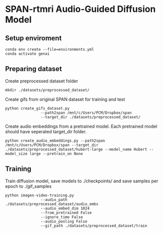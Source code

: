# SPAN-rtmri Audio-Guided Diffusion Model

## Setup enviroment
```
conda env create --file=environments.yml
conda activate genai
```

## Preparing dataset
Create preprocessed dataset folder
```
mkdir ./datasets/preprocessed_dataset/
```
Create gifs from original SPAN dataset for training and test
```
python create_gifs_dataset.py
                --path2span /mnt/c/Users/PCM/Dropbox/span
                --target_dir ./datasets/preprocessed_dataset/
```
Create audio embeddings from a pretrained model. Each pretrained model should have seperated target_dir folder.
```
python create_audio_embeddings.py --path2span /mnt/c/Users/PCM/Dropbox/span --target_dir ./datasets/preprocessed_dataset/hubert-large --model_name Hubert --model_size large --pretrain_on None
```

## Training
Train diffusion model, save models to ./checkpoints/ and save samples per epoch to ./gif_samples
```
python imagen-video-training.py 
                --audio_path ./datasets/preprocessed_dataset/audio_embs 
                --audio_embed_dim 1024
                --from_pretrained False
                --ignore_time False
                --audio_pooling False
                --gif_path ./datasets/preprocessed_dataset/train
```